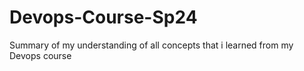 # Devops-Course-Sp24
Summary of my understanding of all concepts that i learned from my Devops course
